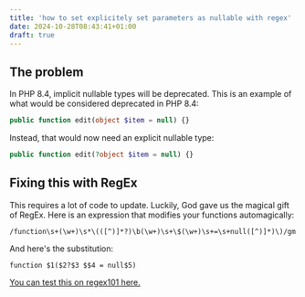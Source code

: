 ```yaml
---
title: 'how to set explicitely set parameters as nullable with regex'
date: 2024-10-28T08:43:41+01:00
draft: true
---
```


## The problem
In PHP 8.4, implicit nullable types will be deprecated. This is an example of what would be considered deprecated in PHP 8.4:

```php
public function edit(object $item = null) {}
```

Instead, that would now need an explicit nullable type:

```php
public function edit(?object $item = null) {}
```

## Fixing this with RegEx
This requires a lot of code to update. Luckily, God gave us the magical gift of RegEx. Here is an expression that modifies your functions automagically:

```regex
/function\s+(\w+)\s*\(([^)]*?)\b(\w+)\s+\$(\w+)\s+=\s+null([^)]*)\)/gm
```

And here's the substitution:

```regex
function $1($2?$3 $$4 = null$5)
```

[You can test this on regex101 here.](https://regex101.com/r/yUloYb/1)

